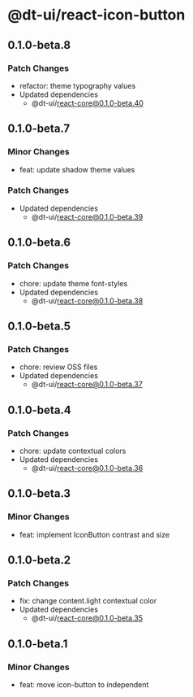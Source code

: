 # @dt-ui/react-icon-button

## 0.1.0-beta.8

### Patch Changes

- refactor: theme typography values
- Updated dependencies
  - @dt-ui/react-core@0.1.0-beta.40

## 0.1.0-beta.7

### Minor Changes

- feat: update shadow theme values

### Patch Changes

- Updated dependencies
  - @dt-ui/react-core@0.1.0-beta.39

## 0.1.0-beta.6

### Patch Changes

- chore: update theme font-styles
- Updated dependencies
  - @dt-ui/react-core@0.1.0-beta.38

## 0.1.0-beta.5

### Patch Changes

- chore: review OSS files
- Updated dependencies
  - @dt-ui/react-core@0.1.0-beta.37

## 0.1.0-beta.4

### Patch Changes

- chore: update contextual colors
- Updated dependencies
  - @dt-ui/react-core@0.1.0-beta.36

## 0.1.0-beta.3

### Minor Changes

- feat: implement IconButton contrast and size

## 0.1.0-beta.2

### Patch Changes

- fix: change content.light contextual color
- Updated dependencies
  - @dt-ui/react-core@0.1.0-beta.35

## 0.1.0-beta.1

### Minor Changes

- feat: move icon-button to independent
